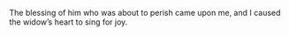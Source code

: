 The blessing of him who was about to perish came upon me, and I caused the widow’s heart to sing for joy.
